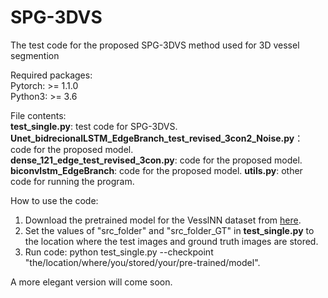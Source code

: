# SPG-3DVS
The test code for the proposed SPG-3DVS method used for 3D vessel segmention  

Required packages:  
Pytorch: >= 1.1.0  
Python3: >= 3.6  

File contents:  
**test_single.py**: test code for SPG-3DVS.  
**Unet_bidrecionalLSTM_EdgeBranch_test_revised_3con2_Noise.py**： code for the proposed model.  
**dense_121_edge_test_revised_3con.py**: code for the proposed model.  
**biconvlstm_EdgeBranch**: code for the proposed model.
**utils.py**: other code for running the program.  

How to use the code:  
1. Download the pretrained model for the VesslNN dataset from [here](https://drive.google.com/file/d/1VzICZUf92pclEf0BCDDuCjJD68d_GnYe/view?usp=sharing).  
2. Set the values of "src_folder" and "src_folder_GT" in **test_single.py** to the location where the test images and ground truth images are stored.  
3. Run code: python test_single.py --checkpoint "the/location/where/you/stored/your/pre-trained/model".  


A more elegant version will come soon.
